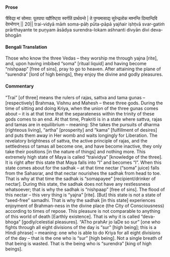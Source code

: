 #### Prose 

त्रैविद्या मां सोमपा: पूतपापा
यज्ञैरिष्ट्वा स्वर्गतिं प्रार्थयन्ते |
ते पुण्यमासाद्य सुरेन्द्रलोक
मश्नन्ति दिव्यान्दिवि देवभोगान् || 20||
trai-vidyā māṁ soma-pāḥ pūta-pāpā
yajñair iṣhṭvā svar-gatiṁ prārthayante
te puṇyam āsādya surendra-lokam
aśhnanti divyān divi deva-bhogān

 #### Bengali Translation 

Those who know the three Vedas – they worship me through yajna [rite], and, upon having imbibed “soma” [ritual liquid] and having become “nishpaap” [free of sins], pray to go to heaven. After attaining the plane of “surendra” [lord of high beings], they enjoy the divine and godly pleasures.

 #### Commentary 

“Trai” [of three] means the rulers of rajas, sattva and tama gunas – [respectively] Brahmaa, Vishnu and Mahesh – these three gods. During the time of sitting and doing Kriya, when the union of the three gunas comes about – it is at that time that the separateness within the trinity of these gods comes to an end. At that time, Prakriti is in a state where sattva, rajas and tamas are in equilibrium – meaning: She takes the pursuits of dharma [righteous living], “artha” [prosperity] and “kama” [fulfillment of desires] and puts them away in Her womb and waits longingly for Liberation. The revelatory brightness of sattva, the active principle of rajas, and the settledness of tamas all become one, and have become inactive, they only take their positions [in the nature of things] and nothing more. This extremely high state of Maya is called “traividya” [knowledge of the three]. It is right after this state that Maya falls into “I” and becomes “I”. When this state comes about for the sadhak – at that time nectar (“soma” juice) falls from the Sahasrar, and that nectar nourishes the sadhak from head to toe. That is why at that time the sadhak is “somapayee” [recipient/drinker of nectar]. During this state, the sadhak does not have any restlessness whatsoever; that is why the sadhak is “nishpaap” [free of sins]. The flood of this nectar – this very thing is “yajna” [rite]. [But] this state is not a state of “seed-free” samadhi. That is why the sadhak [in this state] experiences enjoyment of Brahman-ness in the divine place (the City of Consciousness) according to times of repose. This pleasure is not comparable to anything of this world of death [Earthly existence]. That is why it is called “deva-bhoga” [godly/celestial pleasures]. “ATho prahAr jo laDe so sur” [one who fights through all eight divisions of the day is “sur” [high being]; this is a Hindi phrase] – meaning: one who is able to do Kriya for all eight divisions of the day – that is the one who is “sur” [high being]. Not a single breath of that being is wasted. That is the being who is “surendra” [king of high beings].